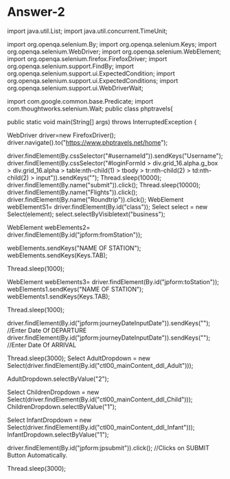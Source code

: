 # Answer-2
import java.util.List;
import java.util.concurrent.TimeUnit;

import org.openqa.selenium.By;
import org.openqa.selenium.Keys;
import org.openqa.selenium.WebDriver;
import org.openqa.selenium.WebElement;
import org.openqa.selenium.firefox.FirefoxDriver;
import org.openqa.selenium.support.FindBy;
import org.openqa.selenium.support.ui.ExpectedCondition;
import org.openqa.selenium.support.ui.ExpectedConditions;
import org.openqa.selenium.support.ui.WebDriverWait;

import com.google.common.base.Predicate;
import com.thoughtworks.selenium.Wait;
public class phptravels{

public static void main(String[] args) throws InterruptedException {
  
  WebDriver driver=new FirefoxDriver();
driver.navigate().to("https://www.phptravels.net/home");
  
driver.findElement(By.cssSelector("#usernameId")).sendKeys("Username");
driver.findElement(By.cssSelector("#loginFormId > div.grid_16.alpha.g_box > div.grid_16.alpha > table:nth-child(1) > tbody > tr:nth-child(2) > td:nth-child(2) > input")).sendKeys("");
Thread.sleep(10000); 
driver.findElement(By.name("submit")).click();
Thread.sleep(10000); 
driver.findElement(By.name("Flights")).click();
driver.findElement(By.name("Roundtrip")).click();
WebElement webElementS1= driver.findElement(By.id("class"));
Select select = new Select(element);
select.selectByVisibletext("business");

WebElement webElements2= driver.findElement(By.id("jpform:fromStation"));
  
webElements.sendKeys("NAME OF STATION"); 
webElements.sendKeys(Keys.TAB);
  
Thread.sleep(1000);
   
WebElement webElements3= driver.findElement(By.id("jpform:toStation"));
webElements1.sendKeys("NAME OF STATION"); 
webElements1.sendKeys(Keys.TAB);
  
Thread.sleep(1000);
   
driver.findElement(By.id("jpform:journeyDateInputDate")).sendKeys("");  //Enter Date Of DEPARTURE
driver.findElement(By.id("jpform:journeyDateInputDate")).sendKeys("");  //Enter Date Of ARRIVAL
 
Thread.sleep(3000);
Select AdultDropdown = new Select(driver.findElement(By.id("ctl00_mainContent_ddl_Adult")));

AdultDropdown.selectByValue("2");


Select ChildrenDropdown = new Select(driver.findElement(By.id("ctl00_mainContent_ddl_Child")));
ChildrenDropdown.selectByValue("1");


Select InfantDropdown = new Select(driver.findElement(By.id("ctl00_mainContent_ddl_Infant")));
InfantDropdown.selectByValue("1");
  
driver.findElement(By.id("jpform:jpsubmit")).click(); //Clicks on SUBMIT Button Automatically.
  
Thread.sleep(3000);
  

